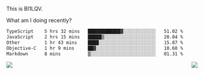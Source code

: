 This is BI1LQV.

What am I doing recently?

<!--START_SECTION:waka-->

```txt
TypeScript    5 hrs 32 mins   ████████████▓░░░░░░░░░░░░   51.02 %
JavaScript    2 hrs 15 mins   █████▒░░░░░░░░░░░░░░░░░░░   20.84 %
Other         1 hr 43 mins    ████░░░░░░░░░░░░░░░░░░░░░   15.87 %
Objective-C   1 hr 9 mins     ██▓░░░░░░░░░░░░░░░░░░░░░░   10.60 %
Markdown      8 mins          ▒░░░░░░░░░░░░░░░░░░░░░░░░   01.31 %
```

<!--END_SECTION:waka-->
<img align="right" src="https://github-readme-stats.vercel.app/api?username=bi1lqv&show_icons=true&count_private=true">

<img src="https://metrics.lecoq.io/bi1lqv?template=classic&base.activity=0&base.community=0&base.repositories=0&base.metadata=0&isocalendar=1&base=header%2C%20activity%2C%20community%2C%20repositories%2C%20metadata&base.indepth=false&base.hireable=false&isocalendar=false&isocalendar.duration=full-year&config.timezone=Asia%2FShanghai">
